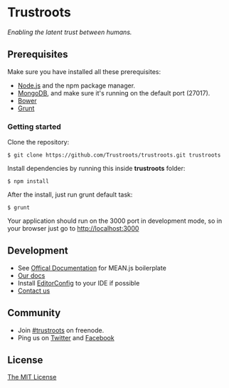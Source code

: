 # Trustroots
_Enabling the latent trust between humans._

## Prerequisites
Make sure you have installed all these prerequisites:
* [Node.js](http://www.nodejs.org/download/) and the npm package manager.
* [MongoDB](http://www.mongodb.org/downloads), and make sure it's running on the default port (27017).
* [Bower](http://bower.io/)
* [Grunt](http://gruntjs.com/)

### Getting started
Clone the repository:
```
$ git clone https://github.com/Trustroots/trustroots.git trustroots
```

Install dependencies by running this inside **trustroots** folder:
```
$ npm install
```

After the install, just run grunt default task:

```
$ grunt
```

Your application should run on the 3000 port in development mode, so in your browser just go to [http://localhost:3000](http://localhost:3000)

## Development
* See [Offical Documentation](http://meanjs.org/docs.html) for MEAN.js  boilerplate
* [Our docs](https://github.com/Trustroots/trustroots/wiki)
* Install [EditorConfig](http://editorconfig.org/) to your IDE if possible
* [Contact us](http://ideas.trustroots.org/contact/)

## Community
* Join [#trustroots](http://webchat.freenode.net/?channels=trustroots) on freenode.
* Ping us on [Twitter](https://twitter.com/trustroots) and [Facebook](https://www.facebook.com/trustroots.org)

## License
[The MIT License](LICENSE.md)

